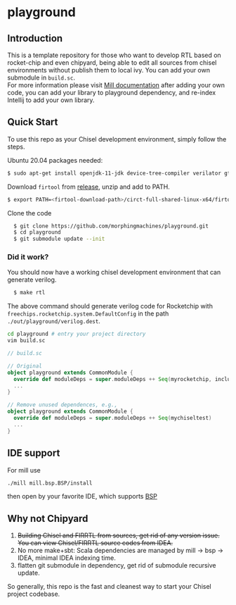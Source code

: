# playground

## Introduction
This is a template repository for those who want to develop RTL based on rocket-chip and even chipyard, being able to edit all sources from chisel environments without publish them to local ivy.
You can add your own submodule in `build.sc`.  
For more information please visit [Mill documentation](https://com-lihaoyi.github.io/mill/mill/Intro_to_Mill.html)
after adding your own code, you can add your library to playground dependency, and re-index Intellij to add your own library.


## Quick Start

To use this repo as your Chisel development environment, simply follow the steps.

Ubuntu 20.04 packages needed:
``` bash
$ sudo apt-get install openjdk-11-jdk device-tree-compiler verilator gtkwave
```

Download `firtool` from [release](https://github.com/llvm/circt/releases/tag/firtool-1.57.0), unzip and add to PATH.
```bash
$ export PATH=<firtool-download-path>/circt-full-shared-linux-x64/firtol-1.56.1/bin:$PATH
```

Clone the code
```bash
  $ git clone https://github.com/morphingmachines/playground.git
  $ cd playground
  $ git submodule update --init
```

### Did it work?
You should now have a working chisel development environment that can generate verilog.
```bash
  $ make rtl
```
The above command should generate verilog code for Rocketchip with `freechips.rocketchip.system.DefaultConfig` in the path `./out/playground/verilog.dest`.


```bash
cd playground # entry your project directory
vim build.sc
```

```scala
// build.sc

// Original
object playground extends CommonModule {
  override def moduleDeps = super.moduleDeps ++ Seq(myrocketchip, inclusivecache, blocks, rocketdsputils, shells, firesim, boom, chipyard, chipyard.fpga, chipyard.utilities, mychiseltest)
  ...
}

// Remove unused dependences, e.g.,
object playground extends CommonModule {
  override def moduleDeps = super.moduleDeps ++ Seq(mychiseltest)
  ...
}
```


## IDE support
For mill use
```bash
./mill mill.bsp.BSP/install
```
then open by your favorite IDE, which supports [BSP](https://build-server-protocol.github.io/) 

## Why not Chipyard

1. ~~Building Chisel and FIRRTL from sources, get rid of any version issue. You can view Chisel/FIRRTL source codes from IDEA.~~
1. No more make+sbt: Scala dependencies are managed by mill -> bsp -> IDEA, minimal IDEA indexing time.
1. flatten git submodule in dependency, get rid of submodule recursive update.

So generally, this repo is the fast and cleanest way to start your Chisel project codebase.


